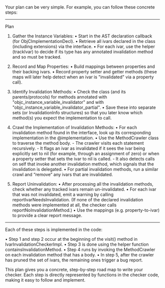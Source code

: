 Your plan can be very simple. For example, you can follow these concrete steps:

-------------------------------------------------------
Plan

1. Gather the Instance Variables:
   • Start in the AST declaration callback (for ObjCImplementationDecl).
   • Retrieve all ivars declared in the class (including extensions) via the interface.
   • For each ivar, use the helper (trackIvar) to decide if its type has any annotated invalidation method and so must be tracked.

2. Record and Map Properties:
   • Build mappings between properties and their backing ivars.
   • Record property setter and getter methods (these maps will later help detect when an ivar is "invalidated" via a property call).

3. Identify Invalidation Methods:
   • Check the class (and its parents/protocols) for methods annotated with "objc_instance_variable_invalidator" and with "objc_instance_variable_invalidator_partial".
   • Save these into separate sets (or InvalidationInfo structures) so that you later know which method(s) you expect the implementation to call.

4. Crawl the Implementation of Invalidation Methods:
   • For each invalidation method found in the interface, look up its corresponding implementation in the @implementation.
   • Use the MethodCrawler class to traverse the method body.
       - The crawler visits each statement recursively.
       - It flags an ivar as invalidated if it sees the ivar being explicitly set to nil (for example, through an assignment of zero) or when a property setter that sets the ivar to nil is called.
       - It also detects calls on self that invoke another invalidation method, which signals that the invalidation is delegated.
   • For partial invalidation methods, run a similar crawl and “remove” any ivars that are invalidated.

5. Report Uninvalidation:
   • After processing all the invalidation methods, check whether any tracked ivars remain un-invalidated.
   • For each ivar that was not invalidated, emit a warning by calling reportIvarNeedsInvalidation. (If none of the declared invalidation methods were implemented at all, the checker calls reportNoInvalidationMethod.)
   • Use the mappings (e.g. property-to-ivar) to provide a clear report message.

-------------------------------------------------------
Each of these steps is implemented in the code:

• Step 1 and step 2 occur at the beginning of the visit() method in IvarInvalidationCheckerImpl.
• Step 3 is done using the helper function containsInvalidationMethod.
• Step 4 runs by invoking the MethodCrawler on each invalidation method that has a body.
• In step 5, after the crawler has pruned the set of ivars, the remaining ones trigger a bug report.

This plan gives you a concrete, step-by-step road map to write your checker. Each step is directly represented by functions in the checker code, making it easy to follow and implement.